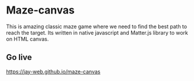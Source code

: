 # Maze-canvas

This is amazing classic maze game where we need to find the best path to reach the target. Its written in native javascript and Matter.js library to work on HTML canvas.

## Go live

https://jay-web.github.io/maze-canvas


